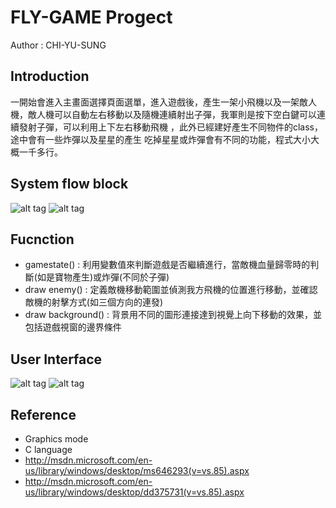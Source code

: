# FLY-GAME Progect
Author : CHI-YU-SUNG
## Introduction
一開始會進入主畫面選擇頁面選單，進入遊戲後，產生一架小飛機以及一架敵人機，敵人機可以自動左右移動以及隨機連續射出子彈，我軍則是按下空白鍵可以連續發射子彈，可以利用上下左右移動飛機 ，此外已經建好產生不同物件的class，途中會有一些炸彈以及星星的產生
吃掉星星或炸彈會有不同的功能，程式大小大概一千多行。

## System flow block
![alt tag](https://i.imgur.com/NFwxxvg.png)
![alt tag](https://i.imgur.com/W6hmB8p.png?1)

## Fucnction
* gamestate() : 利用變數值來判斷遊戲是否繼續進行，當敵機血量歸零時的判斷(如是寶物產生)或炸彈(不同於子彈)
* draw enemy() : 定義敵機移動範圍並偵測我方飛機的位置進行移動，並確認敵機的射擊方式(如三個方向的連發)
* draw background() : 背景用不同的圖形連接達到視覺上向下移動的效果，並包括遊戲視窗的邊界條件

## User Interface
![alt tag](https://i.imgur.com/fsF5zBY.png?3)
![alt tag](https://i.imgur.com/fRq5HS8.png?3)

## Reference
* Graphics mode
* C language
* http://msdn.microsoft.com/en-us/library/windows/desktop/ms646293(v=vs.85).aspx
* http://msdn.microsoft.com/en-us/library/windows/desktop/dd375731(v=vs.85).aspx
